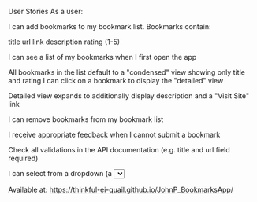User Stories
As a user:

I can add bookmarks to my bookmark list. Bookmarks contain:

title
url link
description
rating (1-5)

I can see a list of my bookmarks when I first open the app

All bookmarks in the list default to a "condensed" view showing only title and rating
I can click on a bookmark to display the "detailed" view

Detailed view expands to additionally display description and a "Visit Site" link

I can remove bookmarks from my bookmark list

I receive appropriate feedback when I cannot submit a bookmark

Check all validations in the API documentation (e.g. title and url field required)

I can select from a dropdown (a <select> element) a "minimum rating" to filter the list by all bookmarks rated at or above the chosen selection


Available at: https://thinkful-ei-quail.github.io/JohnP_BookmarksApp/





